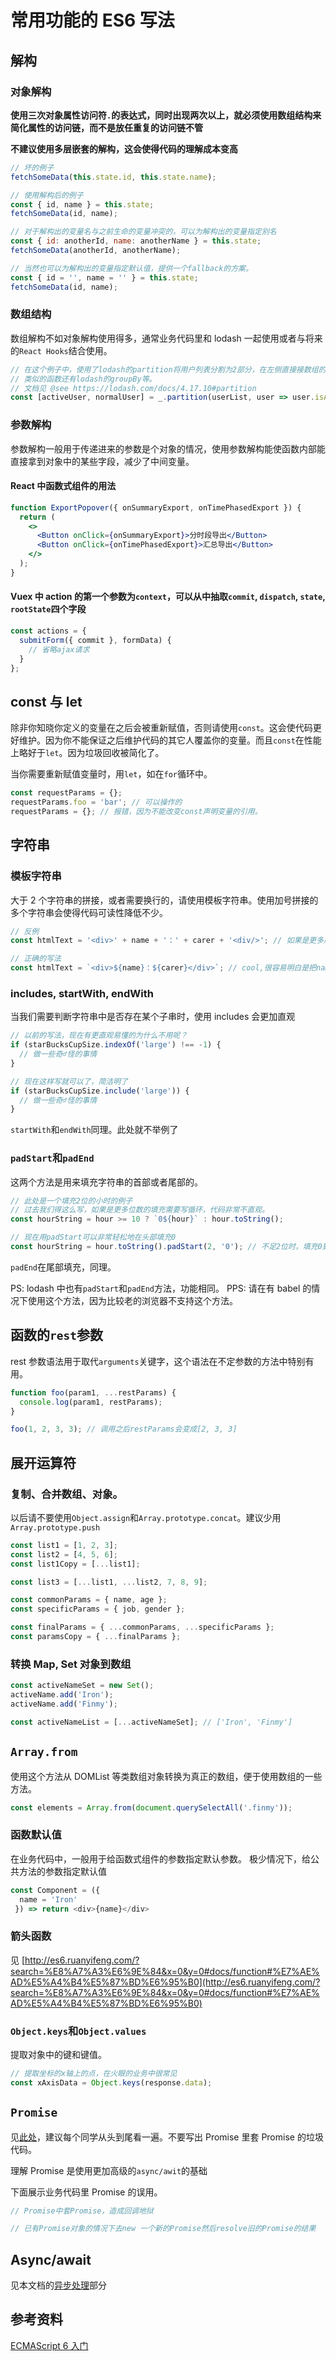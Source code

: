 # 常用功能的 ES6 写法

## 解构

### 对象解构

**使用三次对象属性访问符`.`的表达式，同时出现两次以上，就必须使用数组结构来简化属性的访问链，而不是放任重复的访问链不管**

**不建议使用多层嵌套的解构，这会使得代码的理解成本变高**

```js
// 坏的例子
fetchSomeData(this.state.id, this.state.name);

// 使用解构后的例子
const { id, name } = this.state;
fetchSomeData(id, name);

// 对于解构出的变量名与之前生命的变量冲突的，可以为解构出的变量指定别名
const { id: anotherId, name: anotherName } = this.state;
fetchSomeData(anotherId, anotherName);

// 当然也可以为解构出的变量指定默认值，提供一个fallback的方案。
const { id = '', name = '' } = this.state;
fetchSomeData(id, name);
```

### 数组结构

数组解构不如对象解构使用得多，通常业务代码里和 lodash 一起使用或者与将来的`React Hooks`结合使用。

```jsx
// 在这个例子中，使用了lodash的partition将用户列表分割为2部分，在左侧直接接数组的解构，得到每个分组。
// 类似的函数还有lodash的groupBy等。
// 文档见 @see https://lodash.com/docs/4.17.10#partition
const [activeUser, normalUser] = _.partition(userList, user => user.isActive);
```

### 参数解构

参数解构一般用于传递进来的参数是个对象的情况，使用参数解构能使函数内部能直接拿到对象中的某些字段，减少了中间变量。

#### React 中函数式组件的用法

```jsx
function ExportPopover({ onSummaryExport, onTimePhasedExport }) {
  return (
    <>
      <Button onClick={onSummaryExport}>分时段导出</Button>
      <Button onClick={onTimePhasedExport}>汇总导出</Button>
    </>
  );
}
```

#### Vuex 中 action 的第一个参数为`context`，可以从中抽取`commit`, `dispatch`, `state`, `rootState`四个字段

```js
const actions = {
  submitForm({ commit }, formData) {
    // 省略ajax请求
  }
};
```

## const 与 let

除非你知晓你定义的变量在之后会被重新赋值，否则请使用`const`。这会使代码更好维护。因为你不能保证之后维护代码的其它人覆盖你的变量。而且`const`在性能上略好于`let`。因为垃圾回收被简化了。

当你需要重新赋值变量时，用`let`，如在`for`循环中。

```js
const requestParams = {};
requestParams.foo = 'bar'; // 可以操作的
requestParams = {}; // 报错，因为不能改变const声明变量的引用。
```

## 字符串

### 模板字符串

大于 2 个字符串的拼接，或者需要换行的，请使用模板字符串。使用加号拼接的多个字符串会使得代码可读性降低不少。

```jsx
// 反例
const htmlText = '<div>' + name + '：' + carer + '<div/>'; // 如果是更多层的html字符串拼接，代码会更加难读。

// 正确的写法
const htmlText = `<div>${name}：${carer}</div>`; // cool,很容易明白是把name和carer作为插值放进字符串里了
```

### includes, startWith, endWith

当我们需要判断字符串中是否存在某个子串时，使用 includes 会更加直观

```js
// 以前的写法，现在有更直观易懂的为什么不用呢？
if (starBucksCupSize.indexOf('large') !== -1) {
  // 做一些奇♂怪的事情
}

// 现在这样写就可以了，简洁明了
if (starBucksCupSize.include('large')) {
  // 做一些奇♂怪的事情
}
```

`startWith`和`endWith`同理。此处就不举例了

### `padStart`和`padEnd`

这两个方法是用来填充字符串的首部或者尾部的。

```js
// 此处是一个填充2位的小时的例子
// 过去我们得这么写，如果是更多位数的填充需要写循环，代码非常不直观。
const hourString = hour >= 10 ? `0${hour}` : hour.toString();

// 现在用padStart可以非常轻松地在头部填充0
const hourString = hour.toString().padStart(2, '0'); // 不足2位时，填充0到2位
```

`padEnd`在尾部填充，同理。

PS: lodash 中也有`padStart`和`padEnd`方法，功能相同。
PPS: 请在有 babel 的情况下使用这个方法，因为比较老的浏览器不支持这个方法。

## 函数的`rest`参数

rest 参数语法用于取代`arguments`关键字，这个语法在不定参数的方法中特别有用。

```js
function foo(param1, ...restParams) {
  console.log(param1, restParams);
}

foo(1, 2, 3, 3); // 调用之后restParams会变成[2, 3, 3]
```

## 展开运算符

### 复制、合并数组、对象。

以后请不要使用`Object.assign`和`Array.prototype.concat`。建议少用`Array.prototype.push`

```js
const list1 = [1, 2, 3];
const list2 = [4, 5, 6];
const list1Copy = [...list1];

const list3 = [...list1, ...list2, 7, 8, 9];

const commonParams = { name, age };
const specificParams = { job, gender };

const finalParams = { ...commonParams, ...specificParams };
const paramsCopy = { ...finalParams };
```

### 转换 Map, Set 对象到数组

```js
const activeNameSet = new Set();
activeName.add('Iron');
activeName.add('Finmy');

const activeNameList = [...activeNameSet]; // ['Iron', 'Finmy']
```

## `Array.from`

使用这个方法从 DOMList 等类数组对象转换为真正的数组，便于使用数组的一些方法。

```js
const elements = Array.from(document.querySelectAll('.finmy'));
```

### 函数默认值

在业务代码中，一般用于给函数式组件的参数指定默认参数。
极少情况下，给公共方法的参数指定默认值

```js
const Component = ({
  name = 'Iron'
 }) => return <div>{name}</div>
```

### 箭头函数

见 [http://es6.ruanyifeng.com/?search=%E8%A7%A3%E6%9E%84&x=0&y=0#docs/function#%E7%AE%AD%E5%A4%B4%E5%87%BD%E6%95%B0](http://es6.ruanyifeng.com/?search=%E8%A7%A3%E6%9E%84&x=0&y=0#docs/function#%E7%AE%AD%E5%A4%B4%E5%87%BD%E6%95%B0)

### `Object.keys`和`Object.values`

提取对象中的键和键值。

```js
// 提取坐标的x轴上的点，在火眼的业务中很常见
const xAxisData = Object.keys(response.data);
```

## `Promise`

见[此处](http://es6.ruanyifeng.com/?search=%E8%A7%A3%E6%9E%84&x=0&y=0#docs/promise)，建议每个同学从头到尾看一遍。不要写出 Promise 里套 Promise 的垃圾代码。

理解 Promise 是使用更加高级的`async/awit`的基础

下面展示业务代码里 Promise 的误用。

```js
// Promise中套Promise，造成回调地狱

// 已有Promise对象的情况下去new 一个新的Promise然后resolve旧的Promise的结果
```

## Async/await

见本文档的[异步处理](./asynchronous.md)部分

## 参考资料

[ECMAScript 6 入门](http://es6.ruanyifeng.com/?search=%E8%A7%A3%E6%9E%84&x=0&y=0)
